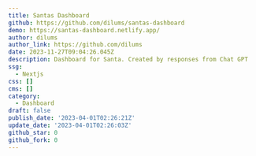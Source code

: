 ```yaml
---
title: Santas Dashboard
github: https://github.com/dilums/santas-dashboard
demo: https://santas-dashboard.netlify.app/
author: dilums
author_link: https://github.com/dilums
date: 2023-11-27T09:04:26.045Z
description: Dashboard for Santa. Created by responses from Chat GPT
ssg:
  - Nextjs
css: []
cms: []
category:
  - Dashboard
draft: false
publish_date: '2023-04-01T02:26:21Z'
update_date: '2023-04-01T02:26:03Z'
github_star: 0
github_fork: 0
---
```

